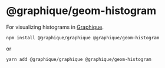 # @graphique/geom-histogram

For visualizing histograms in [Graphique](https://github.com/graphiquejs/graphique).

```shell
npm install @graphique/graphique @graphique/geom-histogram
```

or

```shell
yarn add @graphique/graphique @graphique/geom-histogram
```
